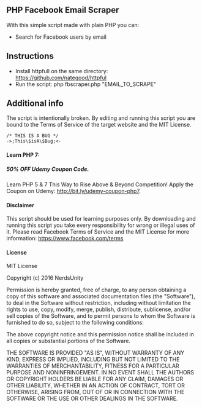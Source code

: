 ## PHP Facebook Email Scraper
With this simple script made with plain PHP you can:

  - Search for Facebook users by email

## Instructions

  - Install httpfull on the same directory: https://github.com/nategood/httpful
  - Run the script: php fbscraper.php "EMAIL_TO_SCRAPE"

## Additional info

The script is intentionally broken. By editing and running this script you are bound to the Terms of Service of the target website and the MIT License.

```
/* THIS IS A BUG */
->;This\$isA\$Bug;<-
```

#### Learn PHP 7:
##### 50% OFF Udemy Coupon Code.

Learn PHP 5 & 7 This Way to Rise Above & Beyond Competition! Apply the Coupon on Udemy: http://bit.ly/udemy-coupon-php7.


#### Disclaimer

This script should be used for learning purposes only. By downloading and running this script you take every responsibility for wrong or illegal uses of it.
Please read Facebook Terms of Service and the MIT License for more information:
https://www.facebook.com/terms

#### License

MIT License

Copyright (c) 2016 NerdsUnity

Permission is hereby granted, free of charge, to any person obtaining a copy
of this software and associated documentation files (the "Software"), to deal
in the Software without restriction, including without limitation the rights
to use, copy, modify, merge, publish, distribute, sublicense, and/or sell
copies of the Software, and to permit persons to whom the Software is
furnished to do so, subject to the following conditions:

The above copyright notice and this permission notice shall be included in all
copies or substantial portions of the Software.

THE SOFTWARE IS PROVIDED "AS IS", WITHOUT WARRANTY OF ANY KIND, EXPRESS OR
IMPLIED, INCLUDING BUT NOT LIMITED TO THE WARRANTIES OF MERCHANTABILITY,
FITNESS FOR A PARTICULAR PURPOSE AND NONINFRINGEMENT. IN NO EVENT SHALL THE
AUTHORS OR COPYRIGHT HOLDERS BE LIABLE FOR ANY CLAIM, DAMAGES OR OTHER
LIABILITY, WHETHER IN AN ACTION OF CONTRACT, TORT OR OTHERWISE, ARISING FROM,
OUT OF OR IN CONNECTION WITH THE SOFTWARE OR THE USE OR OTHER DEALINGS IN THE
SOFTWARE.


